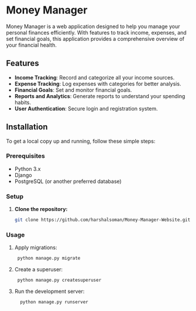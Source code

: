 # Money Manager

Money Manager is a web application designed to help you manage your personal finances efficiently. With features to track income, expenses, and set financial goals, this application provides a comprehensive overview of your financial health.

## Features

- **Income Tracking**: Record and categorize all your income sources.
- **Expense Tracking**: Log expenses with categories for better analysis.
- **Financial Goals**: Set and monitor financial goals.
- **Reports and Analytics**: Generate reports to understand your spending habits.
- **User Authentication**: Secure login and registration system.

## Installation

To get a local copy up and running, follow these simple steps:

### Prerequisites

- Python 3.x
- Django
- PostgreSQL (or another preferred database)

### Setup

1. **Clone the repository:**
   ```sh
   git clone https://github.com/harshalsoman/Money-Manager-Website.git

### Usage
1. Apply migrations:
   ```sh
    python manage.py migrate
2. Create a superuser:
   ```sh
    python manage.py createsuperuser
3. Run the development server:
   ```sh
     python manage.py runserver

